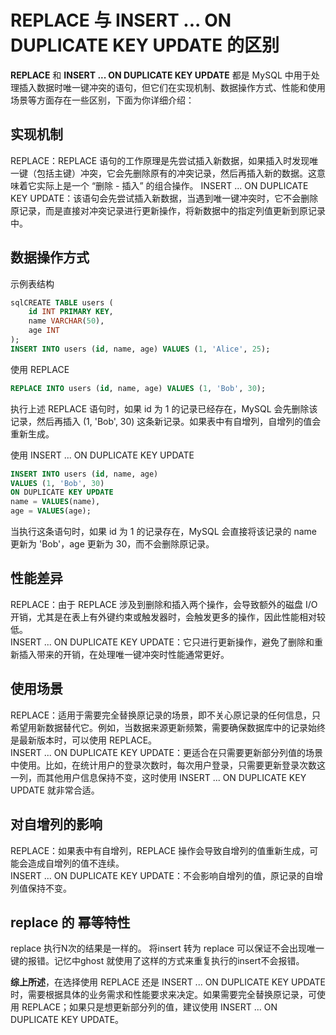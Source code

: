 # REPLACE 与 INSERT ... ON DUPLICATE KEY UPDATE 的区别

**REPLACE** 和 **INSERT ... ON DUPLICATE KEY UPDATE** 都是 MySQL 中用于处理插入数据时唯一键冲突的语句，但它们在实现机制、数据操作方式、性能和使用场景等方面存在一些区别，下面为你详细介绍：
## 实现机制
REPLACE：REPLACE 语句的工作原理是先尝试插入新数据，如果插入时发现唯一键（包括主键）冲突，它会先删除原有的冲突记录，然后再插入新的数据。这意味着它实际上是一个 “删除 - 插入” 的组合操作。
INSERT ... ON DUPLICATE KEY UPDATE：该语句会先尝试插入新数据，当遇到唯一键冲突时，它不会删除原记录，而是直接对冲突记录进行更新操作，将新数据中的指定列值更新到原记录中。

## 数据操作方式
示例表结构
```sql
sqlCREATE TABLE users (
    id INT PRIMARY KEY,
    name VARCHAR(50),
    age INT
);
INSERT INTO users (id, name, age) VALUES (1, 'Alice', 25);
```


使用 REPLACE
```sql
REPLACE INTO users (id, name, age) VALUES (1, 'Bob', 30);
```
执行上述 REPLACE 语句时，如果 id 为 1 的记录已经存在，MySQL 会先删除该记录，然后再插入 (1, 'Bob', 30) 这条新记录。如果表中有自增列，自增列的值会重新生成。

使用 INSERT ... ON DUPLICATE KEY UPDATE
```sql
INSERT INTO users (id, name, age) 
VALUES (1, 'Bob', 30)
ON DUPLICATE KEY UPDATE 
name = VALUES(name),
age = VALUES(age);
```
当执行这条语句时，如果 id 为 1 的记录存在，MySQL 会直接将该记录的 name 更新为 'Bob'，age 更新为 30，而不会删除原记录。

## 性能差异
REPLACE：由于 REPLACE 涉及到删除和插入两个操作，会导致额外的磁盘 I/O 开销，尤其是在表上有外键约束或触发器时，会触发更多的操作，因此性能相对较低。  
INSERT ... ON DUPLICATE KEY UPDATE：它只进行更新操作，避免了删除和重新插入带来的开销，在处理唯一键冲突时性能通常更好。  

## 使用场景
REPLACE：适用于需要完全替换原记录的场景，即不关心原记录的任何信息，只希望用新数据替代它。例如，当数据来源更新频繁，需要确保数据库中的记录始终是最新版本时，可以使用 REPLACE。  
INSERT ... ON DUPLICATE KEY UPDATE：更适合在只需要更新部分列值的场景中使用。比如，在统计用户的登录次数时，每次用户登录，只需要更新登录次数这一列，而其他用户信息保持不变，这时使用 INSERT ... ON DUPLICATE KEY UPDATE 就非常合适。  

## 对自增列的影响
REPLACE：如果表中有自增列，REPLACE 操作会导致自增列的值重新生成，可能会造成自增列的值不连续。  
INSERT ... ON DUPLICATE KEY UPDATE：不会影响自增列的值，原记录的自增列值保持不变。 

## replace 的 幂等特性
replace 执行N次的结果是一样的。
将insert 转为 replace 可以保证不会出现唯一键的报错。记忆中ghost 就使用了这样的方式来重复执行的insert不会报错。

**综上所述**，在选择使用 REPLACE 还是 INSERT ... ON DUPLICATE KEY UPDATE 时，需要根据具体的业务需求和性能要求来决定。如果需要完全替换原记录，可使用 REPLACE；如果只是想更新部分列的值，建议使用 INSERT ... ON DUPLICATE KEY UPDATE。  